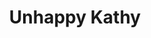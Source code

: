 ---
layout: songs
title: Unhappy Kathy
album: You Call This An Apocalypse?
components: ['tabs']
short_name: unhappy-kathy

song_name: Unhappy Kathy
song_tagline: This song right here...

song_description: |-
    The Very Bad Days present a bizarre eulogy for former Flipper star and actual dolphin Kathy, who held her breath until she died. After being abducted by humans and forced to perform on NBC, Kathy refused to remain in captivity, breaking our hearts and our notions of consciousness.

spotify_id: 12CkjnGyHDPX6zrw3HR3DW

lyrics: |-
    Broken-hearted, desperate hope,
    you sank to the sandy bottom of your despair.
    And there you'll wait for now.

    Deep and dark and all but grown old,
    you're holding these joyful memories in your lungs.
    Alone as you close your eyes.

    Unhappy Kathy,
    hold your breath and sink
    down down down to the bottom.
    You've no lips with which
    to drink your wine and soothe your aching soul.

    Unhappy Kathy,
    hold your breath and sink
    down down down to the bottom.
    You've no legs with which
    to see this world and know that you are loved.

    Unhappy Kathy,
    hold your breath and sink
    down down down to the bottom.
    You've no lips with which
    to drink your wine and soothe your aching soul.

    Unhappy Kathy,
    as your breath grows thin,
    surrendering now to the hope
    that you’ll find comfort in the
    weight that lifts your heart and lets you go.

    Unhappy Kathy, you have left us all behind
    to find the joy of being weightless. Being faithless,
    you have laughed into the void.

    And I can't think of a better way to be
    than in control of your own destiny.
    You can't live any better than free.
    You can't die any better than the ghost of the waters,
    Unhappy Kathy.

    Unhappy Kathy,
    hold your breath and sink
    down down down to the bottom.
    You've no lips with which
    to drink your wine and soothe your aching soul.

    Unhappy Kathy,
    as your breath grows thin,
    surrendering now to the hope
    that you’ll find comfort in the
    weight that lifts your heart and lets you go.
---